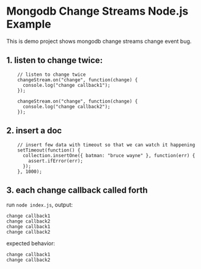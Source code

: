 # Mongodb Change Streams Node.js Example

This is demo project shows mongodb change streams change event bug.

## 1. listen to change twice:

```
    // listen to change twice
    changeStream.on("change", function(change) {
      console.log("change callback1");
    });

    changeStream.on("change", function(change) {
      console.log("change callback2");
    });
```

## 2. insert a doc

```
    // insert few data with timeout so that we can watch it happening
    setTimeout(function() {
      collection.insertOne({ batman: "bruce wayne" }, function(err) {
        assert.ifError(err);
      });
    }, 1000);
```

## 3. each change callback called forth

run `node index.js`, output:

```
change callback1
change callback2
change callback1
change callback2
```

expected behavior:

```
change callback1
change callback2
```
